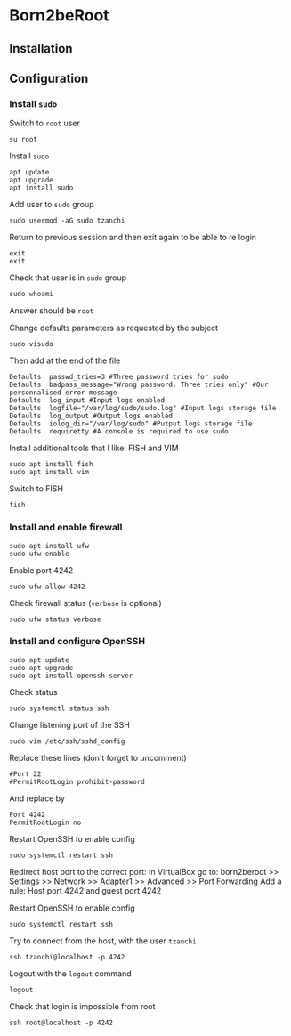 # Born2beRoot

## Installation

## Configuration

### Install `sudo`

Switch to `root` user
```
su root
```
Install `sudo`
```
apt update
apt upgrade
apt install sudo
```
Add user to `sudo` group
```Requiretty exige une console pour utiliser sudo
sudo usermod -aG sudo tzanchi
```
Return to previous session and then exit again to be able to re login
```
exit
exit
```
Check that user is in `sudo` group
```
sudo whoami
```
Answer should be `root`

Change defaults parameters as requested by the subject
```
sudo visudo
```
Then add at the end of the file
```
Defaults  passwd_tries=3 #Three password tries for sudo
Defaults  badpass_message="Wrong password. Three tries only" #Our personnalised error message
Defaults  log_input #Input logs enabled
Defaults  logfile="/var/log/sudo/sudo.log" #Input logs storage file
Defaults  log_output #Output logs enabled
Defaults  iolog_dir="/var/log/sudo" #Putput logs storage file
Defaults  requiretty #A console is required to use sudo
```

Install additional tools that I like: FISH and VIM
```
sudo apt install fish
sudo apt install vim
```
Switch to FISH
```
fish
```

### Install and enable firewall
```
sudo apt install ufw
sudo ufw enable
```
Enable port 4242
```
sudo ufw allow 4242
```
Check firewall status (`verbose` is optional)
```
sudo ufw status verbose
```

### Install and configure OpenSSH
```
sudo apt update
sudo apt upgrade
sudo apt install openssh-server
```
Check status 
```
sudo systemctl status ssh
```
Change listening port of the SSH
```
sudo vim /etc/ssh/sshd_config
```
Replace these lines (don't forget to uncomment)
```
#Port 22
#PermitRootLogin prohibit-password
```
And replace by
```
Port 4242
PermitRootLogin no
```
Restart OpenSSH to enable config
```
sudo systemctl restart ssh
```
Redirect host port to the correct port:
In VirtualBox go to:
born2beroot >> Settings >> Network >> Adapter1 >> Advanced >> Port Forwarding
Add a rule: Host port 4242 and guest port 4242

Restart OpenSSH to enable config
```
sudo systemctl restart ssh
```

Try to connect from the host, with the user `tzanchi`
```
ssh tzanchi@localhost -p 4242
```
Logout with the `logout` command
```
logout
```
Check that login is impossible from root 
```
ssh root@localhost -p 4242
```
